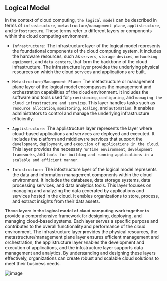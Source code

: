## Logical Model

In the context of cloud computing, `the logical model` can be described in terms of `infrastructure`,` metastructure/management plane`, `applistructure`, and `infostructure`. These terms refer to different layers or components within the cloud computing environment.

+ `Infrastructure:` The infrastructure layer of the logical model represents the foundational components of the cloud computing system. It includes the hardware resources, such as `servers`, `storage devices`, `networking equipment`, and `data centers`, that form the backbone of the cloud infrastructure. The infrastructure layer provides the underlying physical resources on which the cloud services and applications are built.

+ `Metastructure/Management Plane:` The metastructure or management plane layer of the logical model encompasses the management and orchestration capabilities of the cloud environment. It includes the software and tools used for `provisioning`, `configuring`, and `managing the cloud infrastructure and services`. This layer handles tasks such as `resource allocation`, `monitoring`, `scaling`, and `automation`. It enables administrators to control and manage the underlying infrastructure efficiently.

+ `Applistructure:` The applistructure layer represents the layer where cloud-based applications and services are deployed and executed. It includes the platform and middleware services that support the `development`, `deployment`, and `execution of applications in the cloud`. This layer provides the necessary `runtime environment`, `development frameworks`, and `tools for building and running applications in a scalable and efficient manner`.

+ `Infostructure:` The infostructure layer of the logical model represents the data and information management components within the cloud environment. It includes the databases, data storage systems, data processing services, and data analytics tools. This layer focuses on managing and analyzing the data generated by applications and services hosted in the cloud. It enables organizations to store, process, and extract insights from their data assets.

These layers in the logical model of cloud computing work together to provide a comprehensive framework for designing, deploying, and managing cloud-based systems. Each layer serves a specific purpose and contributes to the overall functionality and performance of the cloud environment. The infrastructure layer provides the physical resources, the metastructure/management plane layer ensures efficient management and orchestration, the applistructure layer enables the development and execution of applications, and the infostructure layer supports data management and analytics. By understanding and designing these layers effectively, organizations can create robust and scalable cloud solutions to meet their business needs.

![image](https://github.com/adeleke123/I4GCybersecurity/assets/51156057/14a466bf-a752-45f9-8182-118c1b7ea9b9)


